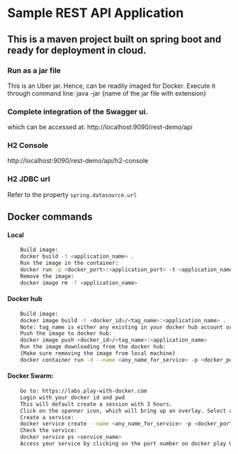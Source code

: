 # Sample REST API Application
## This is a maven project built on spring boot and ready for deployment in cloud.

### Run as a jar file
This is an Uber jar. Hence, can be readily imaged for Docker. Execute it through command line: java -jar {name of the jar file with extension}
### Complete integration of the Swagger ui.
which can be accessed at: http://localhost:9090/rest-demo/api
### H2 Console
http://localhost:9090/rest-demo/api/h2-console

### H2 JDBC url
Refer to the property `spring.datasource.url`


## Docker commands
#### Local
```sh
    Build image:
    docker build -t <application_name> .
    Run the image in the container:
    docker run -p <docker_port>:<application_port> -t <application_name>
    Remove the image:
    docker image rm -f <application_name>
```
#### Docker hub
```sh
    Build image:
    docker image build -t <docker_id>/<tag_name>:<application_name> .
    Note: tag_name is either any existing in your docker hub account or a new name simply.
    Push the image to docker hub:
    docker image push <docker_id>/<tag_name>:<application_name>
    Run the image downloading from the docker hub:
    (Make sure removing the image from local machine)
    docker container run -d --name <any_name_for_service> -p <docker_port>:<application_port> <docker_id>/<tag_name>:<application_name>
```
#### Docker Swarm:
```sh
    Go to: https://labs.play-with-docker.com
    Login with your docker id and pwd
    This will default create a session with 3 hours.
    Click on the spanner icon, which will bring up an overlay. Select any template.
    Create a service:
    docker service create --name <any_name_for_service> -p <docker_port>:<application_port> --replicas <no_of_replicas> <docker_id>/<tag_name>:<application_name>
    Check the service:
    docker service ps <service_name>
    Access your service by clicking on the port number on docker play UI. This will open your service in anther browser/tab.

```


